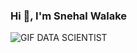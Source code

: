 ### Hi 👋, I'm Snehal Walake
![GIF DATA SCIENTIST](https://github.com/SnehalWalake29/SnehalWalakePortfolio/assets/154491359/dd1c055e-4c9d-430c-973c-72d8f8690095)


<!--
**SnehalWalake29/SnehalWalake29** is a ✨ _special_ ✨ repository because its `README.md` (this file) appears on your GitHub profile.

Here are some ideas to get you started:

- 🔭 I’m currently working on Data Analysis and Machine Learning.
- 🌱 I’m currently learning  Generative AI.
- 👯 I’m looking to collaborate on Data Related real-time projects.
- 🤔 I’m looking for help with Data Analysis, Machine Learnin, Data Visualization, Predictive Modeling and Contribution to Data Science Libraries or Tools.
- 💬 Ask me about Data Analysis, Visualization,Machine Learning Algorithms,CNN, NLP and GenAI.
- 📫 How to reach me: snehalunipune@gmail.com
- ⚡ Fun fact: Blog Posts, Art and Design.

